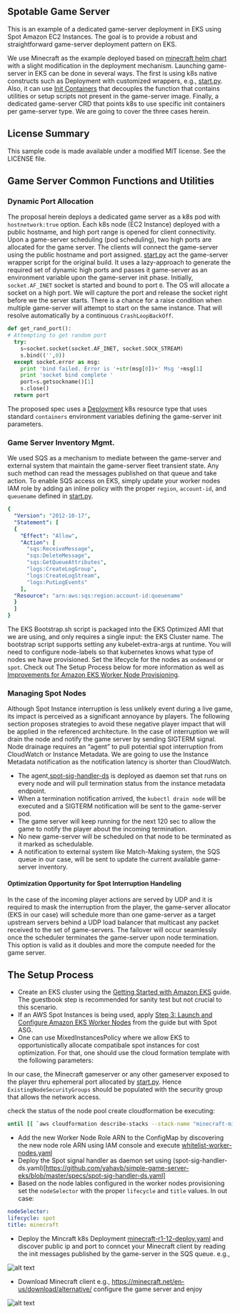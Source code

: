 ## Spotable Game Server

This is an example of a dedicated game-server deployment in EKS using Spot Amazon EC2 Instances. The goal is to provide a robust and straightforward game-server deployment pattern on EKS. 

We use Minecraft as the example deployed based on [minecraft helm chart](https://hub.docker.com/r/itzg/minecraft-server/) with a slight modification in the deployment mechanism.
Launching game-server in EKS can be done in several ways. The first is using k8s native constructs such as Deployment with customized wrappers, e.g., [start.py](https://github.com/aws-samples/spotable-game-server/blob/master/minecraft-server-image/start.py). Also, it can use [Init Containers](https://kubernetes.io/docs/concepts/workloads/pods/init-containers/) that decouples the function that contains utilities or setup scripts not present in the game-server image. Finally, a dedicated game-server CRD that points k8s to use specific init containers per game-server type. We are going to cover the three cases herein. 


## License Summary

This sample code is made available under a modified MIT license. See the LICENSE file.

## Game Server Common Functions and Utilities 

### Dynamic Port Allocation
The proposal herein deploys a dedicated game server as a k8s pod with `hostnetwork:true` option. Each k8s node (EC2 Instance) deployed with a public hostname, and high port range is opened for client connectivity. Upon a game-server scheduling (pod scheduling), two high ports are allocated for the game server. The clients will connect the game-server using the public hostname and port assigned. [start.py](https://github.com/aws-samples/spotable-game-server/blob/master/minecraft-server-image/start.py) act the game-server wrapper script for the original build. It uses a lazy-approach to generate the required set of dynamic high ports and passes it game-server as an environment variable upon the game-server init phase.  Initially, `socket.AF_INET` socket is started and bound to port `0`. The OS will allocate a socket on a high port. We will capture the port and release the socket right before we the server starts. There is a chance for a raise condition when multiple game-server will attempt to start on the same instance. That will resolve automatically by a continuous `CrashLoopBackOff`.  

``` python
def get_rand_port():
# Attempting to get random port
  try:
    s=socket.socket(socket.AF_INET, socket.SOCK_STREAM)
    s.bind(('',0))
  except socket.error as msg:
    print 'bind failed. Error is '+str(msg[0])+' Msg '+msg[1]
    print 'socket bind complete '
    port=s.getsockname()[1]
    s.close()
  return port
```

The proposed spec uses a [Deployment](https://github.com/aws-samples/spotable-game-server/blob/master/specs/minecraft-gs-r1-12-deploy.yaml) k8s resource type that uses standard  `containers` environment variables defining the game-server init parameters. 

### Game Server Inventory Mgmt. 
We used SQS as a mechanism to mediate between the game-server and external system that maintain the game-server fleet transient state. Any such method can read the messages published on that queue and take action. To enable SQS access on EKS, simply update your worker nodes IAM role by adding an inline policy with the proper `region`, `account-id`, and `queuename` defined in [start.py](https://github.com/aws-samples/spotable-game-server/blob/master/minecraft-server-image/start.py).

``` yaml
{
  "Version": "2012-10-17",
  "Statement": [
  {
    "Effect": "Allow",
    "Action": [
      "sqs:ReceiveMessage",
      "sqs:DeleteMessage",
      "sqs:GetQueueAttributes",
      "logs:CreateLogGroup",
      "logs:CreateLogStream",
      "logs:PutLogEvents"
    ],
  "Resource": "arn:aws:sqs:region:account-id:queuename"
  }
  ]
}
```

The EKS Bootstrap.sh script is packaged into the EKS Optimized AMI that we are using, and only requires a single input: the EKS Cluster name. The bootstrap script supports setting any kubelet-extra-args at runtime. You will need to configure node-labels so that kubernetes knows what type of nodes we have provisioned. Set the lifecycle for the nodes as `ondemand` or `spot`. Check out The Setup Process below for more information as well as [Improvements for Amazon EKS Worker Node Provisioning](https://aws.amazon.com/blogs/opensource/improvements-eks-worker-node-provisioning/).

### Managing Spot Nodes
Although Spot Instance interruption is less unlikely event during a live game, its impact is perceived as a significant annoyance by players. The following section proposes strategies to avoid these negative player impact that will be applied in the referenced architecture. In the case of interruption we will drain the node and notify the game server by sending SIGTERM signal. Node drainage requires an “agent” to pull potential spot interruption from CloudWatch or Instance Metadata. We are going to use the Instance Metadata notification as the notification latency is shorter than CloudWatch. 
* The agent,[spot-sig-handler-ds](https://github.com/aws-samples/spotable-game-server/blob/master/specs/spot-sig-handler-ds.yaml) is deployed as daemon set that runs on every node and will pull termination status from the instance metadata endpoint. 
* When a termination notification arrived, the `kubectl drain node` will be executed and a SIGTERM notification will be sent to the game-server pod.
* The game server will keep running for the next 120 sec to allow the game to notify the player about the incoming termination. 
* No new game-server will be scheduled on that node to be terminated as it marked as schedulable.
* A notification to external system like Match-Making system, the SQS queue in our case, will be sent to update the current available game-server inventory.

#### Optimization Opportunity for Spot Interruption Handeling 
In the case of the incoming player actions are served by UDP and it is required to mask the interruption from the player, the game-server allocator (EKS in our case) will schedule more than one game-server as a target upstream servers behind a UDP load balancer that multicast any packet received to the set of game-servers. The failover will occur seamlessly once the scheduler terminates the game-server upon node termination. This option is valid as it doubles and more the compute needed for the game server. 

## The Setup Process
* Create an EKS cluster using the [Getting Started with Amazon EKS](https://docs.aws.amazon.com/eks/latest/userguide/getting-started.html) guide. The guestbook step is recommended for sanity test but not crucial to this scenario. 
* If an AWS Spot Instances is being used, apply [Step 3: Launch and Configure Amazon EKS Worker Nodes](https://docs.aws.amazon.com/eks/latest/userguide/getting-started.html) from the guide but with Spot ASG. 
* One can use MixedInstancesPolicy where we allow EKS to opportunistically allocate compatibale spot instances for cost optimization.
For that, one should use the cloud formation template with the following parameters:

In our case, the Minecraft gameserver or any other gameserver exposed to the player thru ephemeral port allocated by [start.py](https://github.com/aws-samples/spotable-game-server/blob/master/minecraft-server-image/start.py). Hence `ExistingNodeSecurityGroups` should be populated with the security group that allows the network access.  

check the status of the node pool create cloudformation be executing:

``` bash
until [[ `aws cloudformation describe-stacks --stack-name "minecraft-mix-us-west2" --query "Stacks[0].[StackStatus]" --output text` == "CREATE_COMPLETE" ]]; do  echo "The stack is NOT in a state of CREATE_COMPLETE at `date`";   sleep 30; done && echo "The Stack is built at `date` - Please proceed"
```

* Add the new Worker Node Role ARN to the ConfigMap by discovering the new node role ARN using IAM console and execute [whitelist-worker-nodes.yaml](https://github.com/aws-samples/spotable-game-server/blob/master/specs/whitelist-worker-nodes.yaml)
* Deploy the Spot signal handler as daemon set using (spot-sig-handler-ds.yaml)[https://github.com/yahavb/simple-game-server-eks/blob/master/specs/spot-sig-handler-ds.yaml]
* Based on the node lables configured in the worker nodes provisioning set the `nodeSelector` with the proper `lifecycle` and `title` values. In out case:
``` yaml
nodeSelector:
lifecycle: spot
title: minecraft
```

* Deploy the Mincraft k8s Deployment [minecraft-r1-12-deploy.yaml](https://github.com/aws-samples/spotable-game-server/blob/master/specs/minecraft-r1-12-deploy.yaml) and discover public ip and port to conncet your Minecraft client by reading the init messages published by the game-server in the SQS queue. e.g.,

![alt text](https://github.com/aws-samples/spotable-game-server/blob/master/pics/gs_init_msg.png)

* Download Minecraft client e.g., https://minecraft.net/en-us/download/alternative/ configure the game server and enjoy


![alt text](https://github.com/aws-samples/spotable-game-server/blob/master/pics/demo_game.png)

